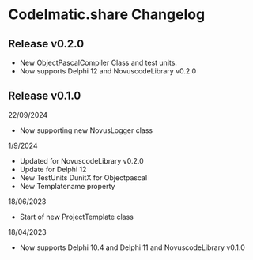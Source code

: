 # CodeImatic.share Changelog


## Release v0.2.0

* New ObjectPascalCompiler Class and test units.
* Now supports Delphi 12 and  NovuscodeLibrary v0.2.0


## Release v0.1.0

22/09/2024

* Now supporting new NovusLogger class 


1/9/2024

* Updated for NovuscodeLibrary v0.2.0
* Update for Delphi 12
* New TestUnits DunitX for Objectpascal
* New Templatename property

18/06/2023

* Start of new  ProjectTemplate class

18/04/2023

* Now supports Delphi 10.4 and Delphi 11 and NovuscodeLibrary v0.1.0

